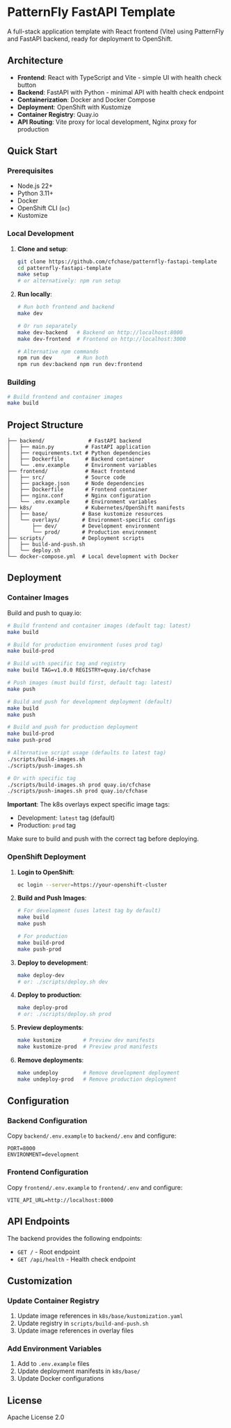 # PatternFly FastAPI Template

A full-stack application template with React frontend (Vite) using PatternFly and FastAPI backend, ready for deployment to OpenShift.

## Architecture

- **Frontend**: React with TypeScript and Vite - simple UI with health check button
- **Backend**: FastAPI with Python - minimal API with health check endpoint
- **Containerization**: Docker and Docker Compose
- **Deployment**: OpenShift with Kustomize
- **Container Registry**: Quay.io
- **API Routing**: Vite proxy for local development, Nginx proxy for production

## Quick Start

### Prerequisites

- Node.js 22+
- Python 3.11+
- Docker
- OpenShift CLI (`oc`)
- Kustomize

### Local Development

1. **Clone and setup**:
   ```bash
   git clone https://github.com/cfchase/patternfly-fastapi-template
   cd patternfly-fastapi-template
   make setup
   # or alternatively: npm run setup
   ```

2. **Run locally**:
   ```bash
   # Run both frontend and backend
   make dev
   
   # Or run separately
   make dev-backend   # Backend on http://localhost:8000
   make dev-frontend  # Frontend on http://localhost:3000
   
   # Alternative npm commands
   npm run dev        # Run both
   npm run dev:backend npm run dev:frontend
   ```

### Building

```bash
# Build frontend and container images
make build
```

## Project Structure

```
├── backend/              # FastAPI backend
│   ├── main.py          # FastAPI application
│   ├── requirements.txt # Python dependencies
│   ├── Dockerfile       # Backend container
│   └── .env.example     # Environment variables
├── frontend/            # React frontend
│   ├── src/             # Source code
│   ├── package.json     # Node dependencies
│   ├── Dockerfile       # Frontend container
│   ├── nginx.conf       # Nginx configuration
│   └── .env.example     # Environment variables
├── k8s/                 # Kubernetes/OpenShift manifests
│   ├── base/           # Base kustomize resources
│   └── overlays/       # Environment-specific configs
│       ├── dev/        # Development environment
│       └── prod/       # Production environment
├── scripts/            # Deployment scripts
│   ├── build-and-push.sh
│   └── deploy.sh
└── docker-compose.yml  # Local development with Docker
```

## Deployment

### Container Images

Build and push to quay.io:

```bash
# Build frontend and container images (default tag: latest)
make build

# Build for production environment (uses prod tag)
make build-prod

# Build with specific tag and registry
make build TAG=v1.0.0 REGISTRY=quay.io/cfchase

# Push images (must build first, default tag: latest)
make push

# Build and push for development deployment (default)
make build
make push

# Build and push for production deployment
make build-prod
make push-prod

# Alternative script usage (defaults to latest tag)
./scripts/build-images.sh
./scripts/push-images.sh

# Or with specific tag
./scripts/build-images.sh prod quay.io/cfchase
./scripts/push-images.sh prod quay.io/cfchase
```

**Important**: The k8s overlays expect specific image tags:
- Development: `latest` tag (default)
- Production: `prod` tag

Make sure to build and push with the correct tag before deploying.

### OpenShift Deployment

1. **Login to OpenShift**:
   ```bash
   oc login --server=https://your-openshift-cluster
   ```

2. **Build and Push Images**:
   ```bash
   # For development (uses latest tag by default)
   make build
   make push
   
   # For production
   make build-prod
   make push-prod
   ```

3. **Deploy to development**:
   ```bash
   make deploy-dev
   # or: ./scripts/deploy.sh dev
   ```

4. **Deploy to production**:
   ```bash
   make deploy-prod
   # or: ./scripts/deploy.sh prod
   ```

5. **Preview deployments**:
   ```bash
   make kustomize       # Preview dev manifests
   make kustomize-prod  # Preview prod manifests
   ```

6. **Remove deployments**:
   ```bash
   make undeploy        # Remove development deployment
   make undeploy-prod   # Remove production deployment
   ```

## Configuration

### Backend Configuration

Copy `backend/.env.example` to `backend/.env` and configure:

```env
PORT=8000
ENVIRONMENT=development
```

### Frontend Configuration

Copy `frontend/.env.example` to `frontend/.env` and configure:

```env
VITE_API_URL=http://localhost:8000
```

## API Endpoints

The backend provides the following endpoints:

- `GET /` - Root endpoint
- `GET /api/health` - Health check endpoint

## Customization

### Update Container Registry

1. Update image references in `k8s/base/kustomization.yaml`
2. Update registry in `scripts/build-and-push.sh`
3. Update image references in overlay files

### Add Environment Variables

1. Add to `.env.example` files
2. Update deployment manifests in `k8s/base/`
3. Update Docker configurations

## License

Apache License 2.0
